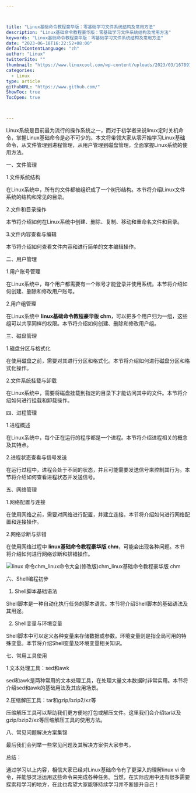 ```yaml
---



title: "Linux基础命令教程豪华版：零基础学习文件系统结构及常用方法"
description: "Linux基础命令教程豪华版：零基础学习文件系统结构及常用方法"
keywords: "Linux基础命令教程豪华版：零基础学习文件系统结构及常用方法"
date: "2023-06-18T16:22:52+08:00"
defaultContentLanguage: "zh"
author: "Linux"
twitterSite: ""
thumbnail: "https://www.linuxcool.com/wp-content/uploads/2023/03/1678917816410_0.jpg"
categories:
  - Linux
type: article
githubURL: "https://www.github.com/"
ShowToc: true
TocOpen: true



---
```


Linux系统是目前最为流行的操作系统之一，而对于初学者来说linux定时关机命令，掌握Linux基础命令是必不可少的。本文将带领大家从零开始学习Linux基础命令，从文件管理到进程管理，从用户管理到磁盘管理，全面掌握Linux系统的使用方法。

一、文件管理

1.文件系统结构

在Linux系统中，所有的文件都被组织成了一个树形结构。本节将介绍Linux文件系统的结构和常见的目录。

2.文件和目录操作

本节将介绍如何在Linux系统中创建、删除、复制、移动和重命名文件和目录。

3.文件内容查看与编辑

本节将介绍如何查看文件内容和进行简单的文本编辑操作。

二、用户管理

1.用户账号管理

在Linux系统中，每个用户都需要有一个账号才能登录并使用系统。本节将介绍如何创建、删除和修改用户账号。

2.用户组管理

在Linux系统中 **linux基础命令教程豪华版 chm**，可以把多个用户归为一组，这些组可以共享同样的权限。本节将介绍如何创建、删除和修改用户组。

三、磁盘管理

1.磁盘分区与格式化

在使用磁盘之前，需要对其进行分区和格式化。本节将介绍如何进行磁盘分区和格式化操作。

2.文件系统挂载与卸载

在Linux系统中，需要将磁盘挂载到指定的目录下才能访问其中的文件。本节将介绍如何进行挂载和卸载操作。

四、进程管理

1.进程概述

在Linux系统中，每个正在运行的程序都是一个进程。本节将介绍进程相关的概念及其特点。

2.进程状态查看与信号发送

在运行过程中，进程会处于不同的状态，并且可能需要发送信号来控制其行为。本节将介绍如何查看进程状态并发送信号。

五、网络管理

1.网络配置与连接

在使用网络之前，需要对网络进行配置，并建立连接。本节将介绍如何进行网络配置和连接操作。

2.网络诊断与排错

在使用网络过程中 **linux基础命令教程豪华版 chm**，可能会出现各种问题。本节将介绍如何进行网络诊断和排错操作。

![linux 命令chm_linux命令大全(修改版)chm_linux基础命令教程豪华版 chm](https://www.linuxcool.com/wp-content/uploads/2023/03/1678917816410_0.jpg)

六、Shell编程初步

1. Shell脚本基础语法

Shell脚本是一种自动化执行任务的脚本语言。本节将介绍Shell脚本的基础语法及其用途。

2. Shell变量与环境变量

Shell脚本中可以定义各种变量来存储数据或参数。环境变量则是指全局可用的特殊变量。本节将介绍Shell变量及环境变量相关知识。

七、常用工具使用

1.文本处理工具：sed和awk

sed和awk是两种常用的文本处理工具，在处理大量文本数据时非常实用。本节将介绍sed和awk的基础用法及其应用场景。

2.压缩解压工具：tar和gzip/bzip2/xz等

压缩解压工具可以帮助我们更方便地打包或解压文件。这里我们会介绍tar以及gzip/bzip2/xz等压缩解压工具的使用方法。

八、常见问题解决方案集锦

最后我们会列举一些常见问题及其解决方案供大家参考。

总结：

通过学习以上内容，相信大家已经对Linux基础命令有了更深入的理解linux vi 命令，并能够灵活运用这些命令来完成各种任务。当然，在实际应用中还有很多需要探索和学习的地方，在此也希望大家能够持续学习并不断提升自己！